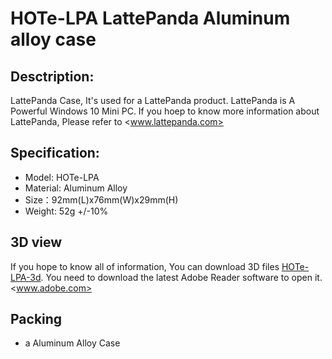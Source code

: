 # HOTe-LPA LattePanda Aluminum alloy case

## Desctription:

LattePanda Case, It's used for a LattePanda product. LattePanda is A Powerful Windows 10 Mini PC. If you hoep to know more information about LattePanda, Please refer to <www.lattepanda.com>

## Specification:

* Model: HOTe-LPA
* Material: Aluminum Alloy
* Size：92mm(L)x76mm(W)x29mm(H)
* Weight: 52g +/-10%

## 3D view

If you hope to know all of information, You can download 3D files 
[HOTe-LPA-3d](HOTe-LPA-3d.pdf). You need to download the latest Adobe Reader software to open it.<www.adobe.com> 

## Packing

* a Aluminum Alloy Case 

